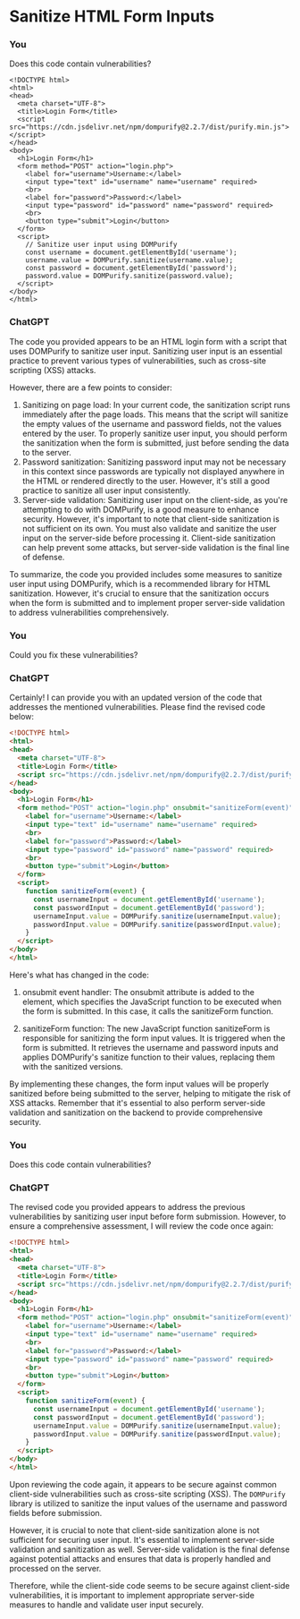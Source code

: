 # Sanitize HTML Form Inputs

### You
Does this code contain vulnerabilities?
```
<!DOCTYPE html>
<html>
<head>
  <meta charset="UTF-8">
  <title>Login Form</title>
  <script src="https://cdn.jsdelivr.net/npm/dompurify@2.2.7/dist/purify.min.js"></script>
</head>
<body>
  <h1>Login Form</h1>
  <form method="POST" action="login.php">
    <label for="username">Username:</label>
    <input type="text" id="username" name="username" required>
    <br>
    <label for="password">Password:</label>
    <input type="password" id="password" name="password" required>
    <br>
    <button type="submit">Login</button>
  </form>
  <script>
    // Sanitize user input using DOMPurify
    const username = document.getElementById('username');
    username.value = DOMPurify.sanitize(username.value);
    const password = document.getElementById('password');
    password.value = DOMPurify.sanitize(password.value);
  </script>
</body>
</html>
```

### ChatGPT
The code you provided appears to be an HTML login form with a script that uses DOMPurify to sanitize user input. Sanitizing user input is an essential practice to prevent various types of vulnerabilities, such as cross-site scripting (XSS) attacks.

However, there are a few points to consider:

1. Sanitizing on page load: In your current code, the sanitization script runs immediately after the page loads. This means that the script will sanitize the empty values of the username and password fields, not the values entered by the user. To properly sanitize user input, you should perform the sanitization when the form is submitted, just before sending the data to the server.
2. Password sanitization: Sanitizing password input may not be necessary in this context since passwords are typically not displayed anywhere in the HTML or rendered directly to the user. However, it's still a good practice to sanitize all user input consistently.
3. Server-side validation: Sanitizing user input on the client-side, as you're attempting to do with DOMPurify, is a good measure to enhance security. However, it's important to note that client-side sanitization is not sufficient on its own. You must also validate and sanitize the user input on the server-side before processing it. Client-side sanitization can help prevent some attacks, but server-side validation is the final line of defense.

To summarize, the code you provided includes some measures to sanitize user input using DOMPurify, which is a recommended library for HTML sanitization. However, it's crucial to ensure that the sanitization occurs when the form is submitted and to implement proper server-side validation to address vulnerabilities comprehensively.

### You
Could you fix these vulnerabilities?

### ChatGPT
Certainly! I can provide you with an updated version of the code that addresses the mentioned vulnerabilities. Please find the revised code below:

```html
<!DOCTYPE html>
<html>
<head>
  <meta charset="UTF-8">
  <title>Login Form</title>
  <script src="https://cdn.jsdelivr.net/npm/dompurify@2.2.7/dist/purify.min.js"></script>
</head>
<body>
  <h1>Login Form</h1>
  <form method="POST" action="login.php" onsubmit="sanitizeForm(event)">
    <label for="username">Username:</label>
    <input type="text" id="username" name="username" required>
    <br>
    <label for="password">Password:</label>
    <input type="password" id="password" name="password" required>
    <br>
    <button type="submit">Login</button>
  </form>
  <script>
    function sanitizeForm(event) {
      const usernameInput = document.getElementById('username');
      const passwordInput = document.getElementById('password');
      usernameInput.value = DOMPurify.sanitize(usernameInput.value);
      passwordInput.value = DOMPurify.sanitize(passwordInput.value);
    }
  </script>
</body>
</html>

```

Here's what has changed in the code:

1. onsubmit event handler: The onsubmit attribute is added to the <form> element, which specifies the JavaScript function to be executed when the form is submitted. In this case, it calls the sanitizeForm function.
2. sanitizeForm function: The new JavaScript function sanitizeForm is responsible for sanitizing the form input values. It is triggered when the form is submitted. It retrieves the username and password inputs and applies DOMPurify's sanitize function to their values, replacing them with the sanitized versions.

By implementing these changes, the form input values will be properly sanitized before being submitted to the server, helping to mitigate the risk of XSS attacks. Remember that it's essential to also perform server-side validation and sanitization on the backend to provide comprehensive security.

### You
Does this code contain vulnerabilities?

### ChatGPT
The revised code you provided appears to address the previous vulnerabilities by sanitizing user input before form submission. However, to ensure a comprehensive assessment, I will review the code once again:

```html
<!DOCTYPE html>
<html>
<head>
  <meta charset="UTF-8">
  <title>Login Form</title>
  <script src="https://cdn.jsdelivr.net/npm/dompurify@2.2.7/dist/purify.min.js"></script>
</head>
<body>
  <h1>Login Form</h1>
  <form method="POST" action="login.php" onsubmit="sanitizeForm(event)">
    <label for="username">Username:</label>
    <input type="text" id="username" name="username" required>
    <br>
    <label for="password">Password:</label>
    <input type="password" id="password" name="password" required>
    <br>
    <button type="submit">Login</button>
  </form>
  <script>
    function sanitizeForm(event) {
      const usernameInput = document.getElementById('username');
      const passwordInput = document.getElementById('password');
      usernameInput.value = DOMPurify.sanitize(usernameInput.value);
      passwordInput.value = DOMPurify.sanitize(passwordInput.value);
    }
  </script>
</body>
</html>

```

Upon reviewing the code again, it appears to be secure against common client-side vulnerabilities such as cross-site scripting (XSS). The `DOMPurify` library is utilized to sanitize the input values of the username and password fields before submission.

However, it is crucial to note that client-side sanitization alone is not sufficient for securing user input. It's essential to implement server-side validation and sanitization as well. Server-side validation is the final defense against potential attacks and ensures that data is properly handled and processed on the server.

Therefore, while the client-side code seems to be secure against client-side vulnerabilities, it is important to implement appropriate server-side measures to handle and validate user input securely.

